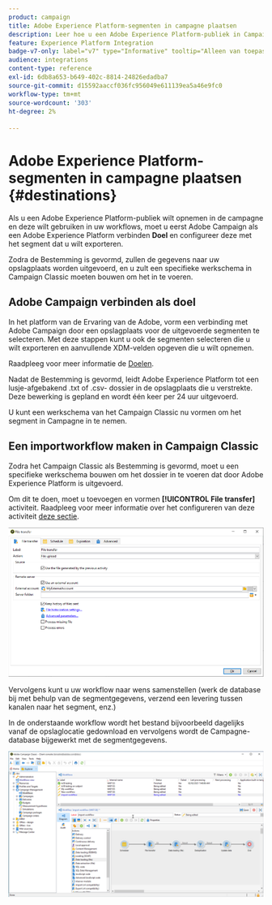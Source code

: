 ```yaml
---
product: campaign
title: Adobe Experience Platform-segmenten in campagne plaatsen
description: Leer hoe u een Adobe Experience Platform-publiek in Campaign Classic kunt opnemen
feature: Experience Platform Integration
badge-v7-only: label="v7" type="Informative" tooltip="Alleen van toepassing op Campaign Classic v7"
audience: integrations
content-type: reference
exl-id: 6db8a653-b649-402c-8814-24826edadba7
source-git-commit: d15592aaccf036fc956049e611139ea5a46e9fc0
workflow-type: tm+mt
source-wordcount: '303'
ht-degree: 2%

---
```


# Adobe Experience Platform-segmenten in campagne plaatsen {#destinations}



Als u een Adobe Experience Platform-publiek wilt opnemen in de campagne en deze wilt gebruiken in uw workflows, moet u eerst Adobe Campaign als een Adobe Experience Platform verbinden **Doel** en configureer deze met het segment dat u wilt exporteren.

Zodra de Bestemming is gevormd, zullen de gegevens naar uw opslagplaats worden uitgevoerd, en u zult een specifieke werkschema in Campaign Classic moeten bouwen om het in te voeren.

## Adobe Campaign verbinden als doel

In het platform van de Ervaring van de Adobe, vorm een verbinding met Adobe Campaign door een opslagplaats voor de uitgevoerde segmenten te selecteren. Met deze stappen kunt u ook de segmenten selecteren die u wilt exporteren en aanvullende XDM-velden opgeven die u wilt opnemen.

Raadpleeg voor meer informatie de [Doelen](https://experienceleague.adobe.com/docs/experience-platform/destinations/catalog/email-marketing/adobe-campaign.html).

Nadat de Bestemming is gevormd, leidt Adobe Experience Platform tot een lusje-afgebakend .txt of .csv- dossier in de opslagplaats die u verstrekte. Deze bewerking is gepland en wordt één keer per 24 uur uitgevoerd.

U kunt een werkschema van het Campaign Classic nu vormen om het segment in Campagne in te nemen.

## Een importworkflow maken in Campaign Classic

Zodra het Campaign Classic als Bestemming is gevormd, moet u een specifieke werkschema bouwen om het dossier in te voeren dat door Adobe Experience Platform is uitgevoerd.

Om dit te doen, moet u toevoegen en vormen **[!UICONTROL File transfer]** activiteit. Raadpleeg voor meer informatie over het configureren van deze activiteit [deze sectie](../../workflow/using/file-transfer.md).

![](assets/rtcdp-file-transfer.png)

Vervolgens kunt u uw workflow naar wens samenstellen (werk de database bij met behulp van de segmentgegevens, verzend een levering tussen kanalen naar het segment, enz.)

In de onderstaande workflow wordt het bestand bijvoorbeeld dagelijks vanaf de opslaglocatie gedownload en vervolgens wordt de Campagne-database bijgewerkt met de segmentgegevens.

![](assets/rtcdp-workflow.png)
